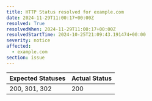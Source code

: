 ```yaml
---
title: HTTP Status resolved for example.com
date: 2024-11-29T11:00:17+00:00Z
resolved: True
resolvedWhen: 2024-11-29T11:00:17+00:00Z
resolvedStartTime: 2024-10-25T21:09:43.191474+00:00
severity: notice
affected:
  - example.com
section: issue
---
```


| Expected Statuses | Actual Status  |
|-------------------|----------------|
| 200, 301, 302 | 200 |
